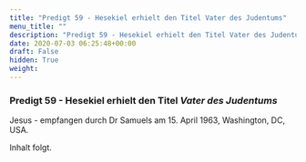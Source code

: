 ```yaml
---
title: "Predigt 59 - Hesekiel erhielt den Titel Vater des Judentums"
menu_title: ""
description: "Predigt 59 - Hesekiel erhielt den Titel Vater des Judentums"
date: 2020-07-03 06:25:48+00:00
draft: False
hidden: True
weight:
---
```

### Predigt 59 - Hesekiel erhielt den Titel *Vater des Judentums*

Jesus - empfangen durch Dr Samuels am 15. April 1963, Washington, DC, USA.

Inhalt folgt.
